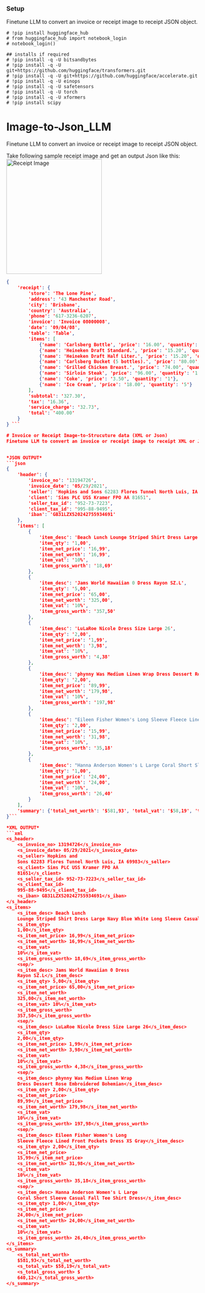 ### Setup
Finetune LLM to convert an invoice or receipt image to receipt JSON object.
```
# !pip install huggingface_hub
# from huggingface_hub import notebook_login
# notebook_login()

## installs if required
# !pip install -q -U bitsandbytes
# !pip install -q -U git+https://github.com/huggingface/transformers.git
# !pip install -q -U git+https://github.com/huggingface/accelerate.git
# !pip install -q -U einops
# !pip install -q -U safetensors
# !pip install -q -U torch
# !pip install -q -U xformers
# !pip install scipy
```

# Image-to-Json_LLM
Finetune LLM to convert an invoice or receipt image to receipt JSON object.

Take following sample receipt image and get an output Json like this:
<img src="https://groups.google.com/group/jzebra-users/attach/d16dbba8a612edfa/Bill%20Image_Receipt.png?part=0.1 " width="250" height="300" alt="Receipt Image"/>

```json
{
    'receipt': {
        'store': 'The Lone Pine',
        'address': '43 Manchester Road',
        'city': 'Brisbane',
        'country': 'Australia',
        'phone': '617-3236-6207',
        'invoice': 'Invoice 08000008',
        'date': '09/04/08',
        'table': 'Table',
        'items': [
            {'name': 'Carlsberg Bottle', 'price': '16.00', 'quantity': '2'},
            {'name': 'Heineken Draft Standard.', 'price': '15.20', 'quantity': '1'},
            {'name': 'Heineken Draft Half Liter.', 'price': '15.20', 'quantity': '1'},
            {'name': 'Carlsberg Bucket (5 bottles).', 'price': '80.00', 'quantity': '1'},
            {'name': 'Grilled Chicken Breast.', 'price': '74.00', 'quantity': '1'},
            {'name': 'Sirloin Steak', 'price': '96.00', 'quantity': '1'},
            {'name': 'Coke', 'price': '3.50', 'quantity': '1'},
            {'name': 'Ice Cream', 'price': '18.00', 'quantity': '5'}
        ],
        'subtotal': '327.30',
        'tax': '16.36',
        'service_charge': '32.73',
        'total': '400.00'
    }
} ```

# Invoice or Receipt Image-to-Strucuture data (XML or Json) 
Finetune LLM to convert an invoice or receipt image to receipt XML or JSON object.


*JSON OUTPUT*
```json
{
    'header': {
        'invoice_no': '13194726',
        'invoice_date': '05/29/2021',
        'seller': 'Hopkins and Sons 62283 Flores Tunnel North Luis, IA 69983',
        'client': 'Sims PLC USS Kramer FPO AA 81651',
        'seller_tax_id': '952-73-7223',
        'client_tax_id': '995-88-9495',
        'iban': 'GB31LZX520242755934691'
    },
    'items': [
        {
            'item_desc': 'Beach Lunch Lounge Striped Shirt Dress Large Navy Blue White Long Sleeve Casual',
            'item_qty': '1,00',
            'item_net_price': '16,99',
            'item_net_worth': '16,99',
            'item_vat': '10%',
            'item_gross_worth': '18,69'
        },
        {
            'item_desc': 'Jams World Hawaiian 0 Dress Rayon SZ.L',
            'item_qty': '5,00',
            'item_net_price': '65,00',
            'item_net_worth': '325,00',
            'item_vat': '10%',
            'item_gross_worth': '357,50'
        },
        {
            'item_desc': 'LuLaRoe Nicole Dress Size Large 26',
            'item_qty': '2,00',
            'item_net_price': '1,99',
            'item_net_worth': '3,98',
            'item_vat': '10%',
            'item_gross_worth': '4,38'
        },
        {
            'item_desc': 'phynny Was Medium Linen Wrap Dress Dessert Rose Embroidered Bohemian',
            'item_qty': '2,00',
            'item_net_price': '89,99',
            'item_net_worth': '179,98',
            'item_vat': '10%',
            'item_gross_worth': '197,98'
        },
        {
            'item_desc': "Eileen Fisher Women's Long Sleeve Fleece Lined Front Pockets Dress XS Gray",
            'item_qty': '2,00',
            'item_net_price': '15,99',
            'item_net_worth': '31,98',
            'item_vat': '10%',
            'item_gross_worth': '35,18'
        },
        {
            'item_desc': "Hanna Anderson Women's L Large Coral Short Sleeve Casual Fall Tee Shirt Dress",
            'item_qty': '1,00',
            'item_net_price': '24,00',
            'item_net_worth': '24,00',
            'item_vat': '10%',
            'item_gross_worth': '26,40'
        }
    ],
    'summary': {'total_net_worth': '$581,93', 'total_vat': '$58,19', 'total_gross_worth': '$ 640,12'}
}```

*XML OUTPUT*
```xml
<s_header>
    <s_invoice_no> 13194726</s_invoice_no>
    <s_invoice_date> 05/29/2021</s_invoice_date>
    <s_seller> Hopkins and 
    Sons 62283 Flores Tunnel North Luis, IA 69983</s_seller>
    <s_client> Sims PLC USS Kramer FPO AA 
    81651</s_client>
    <s_seller_tax_id> 952-73-7223</s_seller_tax_id>
    <s_client_tax_id> 
    995-88-9495</s_client_tax_id>
    <s_iban> GB31LZX520242755934691</s_iban>
</s_header>
<s_items>
    <s_item_desc> Beach Lunch 
    Lounge Striped Shirt Dress Large Navy Blue White Long Sleeve Casual</s_item_desc>
    <s_item_qty> 
    1,00</s_item_qty>
    <s_item_net_price> 16,99</s_item_net_price>
    <s_item_net_worth> 16,99</s_item_net_worth>
    <s_item_vat>
    10%</s_item_vat>
    <s_item_gross_worth> 18,69</s_item_gross_worth>
    <sep/>
    <s_item_desc> Jams World Hawaiian 0 Dress 
    Rayon SZ.L</s_item_desc>
    <s_item_qty> 5,00</s_item_qty>
    <s_item_net_price> 65,00</s_item_net_price>
    <s_item_net_worth>
    325,00</s_item_net_worth>
    <s_item_vat> 10%</s_item_vat>
    <s_item_gross_worth> 
    357,50</s_item_gross_worth>
    <sep/>
    <s_item_desc> LuLaRoe Nicole Dress Size Large 26</s_item_desc>
    <s_item_qty> 
    2,00</s_item_qty>
    <s_item_net_price> 1,99</s_item_net_price>
    <s_item_net_worth> 3,98</s_item_net_worth>
    <s_item_vat> 
    10%</s_item_vat>
    <s_item_gross_worth> 4,38</s_item_gross_worth>
    <sep/>
    <s_item_desc> phynny Was Medium Linen Wrap 
    Dress Dessert Rose Embroidered Bohemian</s_item_desc>
    <s_item_qty> 2,00</s_item_qty>
    <s_item_net_price> 
    89,99</s_item_net_price>
    <s_item_net_worth> 179,98</s_item_net_worth>
    <s_item_vat> 
    10%</s_item_vat>
    <s_item_gross_worth> 197,98</s_item_gross_worth>
    <sep/>
    <s_item_desc> Eileen Fisher Women's Long 
    Sleeve Fleece Lined Front Pockets Dress XS Gray</s_item_desc>
    <s_item_qty> 2,00</s_item_qty>
    <s_item_net_price> 
    15,99</s_item_net_price>
    <s_item_net_worth> 31,98</s_item_net_worth>
    <s_item_vat> 
    10%</s_item_vat>
    <s_item_gross_worth> 35,18</s_item_gross_worth>
    <sep/>
    <s_item_desc> Hanna Anderson Women's L Large 
    Coral Short Sleeve Casual Fall Tee Shirt Dress</s_item_desc>
    <s_item_qty> 1,00</s_item_qty>
    <s_item_net_price> 
    24,00</s_item_net_price>
    <s_item_net_worth> 24,00</s_item_net_worth>
    <s_item_vat> 
    10%</s_item_vat>
    <s_item_gross_worth> 26,40</s_item_gross_worth>
</s_items>
<s_summary>
    <s_total_net_worth> 
    $581,93</s_total_net_worth>
    <s_total_vat> $58,19</s_total_vat>
    <s_total_gross_worth> $ 
    640,12</s_total_gross_worth>
</s_summary>
```
